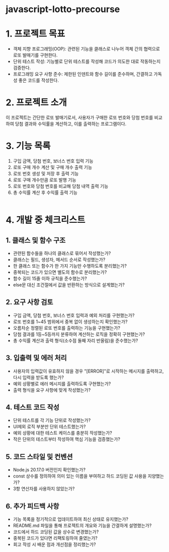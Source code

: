 # javascript-lotto-precourse

# 1. 프로젝트 목표

- 객체 지향 프로그래밍(OOP): 관련된 기능을 클래스로 나누어 객체 간의 협력으로 로또 발매기를 구현한다.
- 단위 테스트 작성: 기능별로 단위 테스트를 작성해 코드가 의도한 대로 작동하는지 검증한다.
- 프로그래밍 요구 사항 준수: 제한된 인덴트와 함수 길이를 준수하며, 간결하고 가독성 좋은 코드를 작성한다.

# 2. 프로젝트 소개

이 프로젝트는 간단한 로또 발매기로서, 사용자가 구매한 로또 번호와 당첨 번호를 비교하여 당첨 결과와 수익률을 계산하고, 이를 출력하는 프로그램이다.

# 3. 기능 목록

1. 구입 금액, 당첨 번호, 보너스 번호 입력 기능
2. 로또 구매 개수 계산 및 구매 개수 출력 기능
3. 로또 번호 생성 및 저장 후 출력 기능
4. 로또 구매 개수만큼 로또 발행 기능
5. 로또 번호와 당첨 번호를 비교해 당첨 내역 출력 기능
6. 총 수익률 계산 후 수익률 출력 기능
   <br>
   <br>

# 4. 개발 중 체크리스트

## 1. 클래스 및 함수 구조

- 관련된 함수들을 하나의 클래스로 묶어서 작성했는가?
- 클래스는 필드, 생성자, 메서드 순서로 작성했는가?
- 한 클래스 또는 함수가 한 가지 기능만 수행하도록 분리했는가?
- 중복되는 코드가 있으면 별도의 함수로 분리했는가?
- 함수 길이 15줄 이하 규칙을 준수했는가?
- else문 대신 조건절에서 값을 반환하는 방식으로 설계했는가?

## 2. 요구 사항 검토

- 구입 금액, 당첨 번호, 보너스 번호 입력과 예외 처리를 구현했는가?
- 로또 번호를 1~45 범위에서 중복 없이 생성하는지 확인했는가?
- 오름차순 정렬된 로또 번호를 출력하는 기능을 구현했는가?
- 당첨 결과를 1등~5등까지 분류하여 계산하는 로직을 정확히 구현했는가?
- 총 수익률 계산과 출력 형식(소수점 둘째 자리 반올림)을 준수했는가?

## 3. 입출력 및 에러 처리

- 사용자의 입력값이 유효하지 않을 경우 "[ERROR]"로 시작하는 메시지를 출력하고, 다시 입력을 받도록 했는가?
- 예외 상황별로 에러 메시지를 출력하도록 구현했는가?
- 출력 형식을 요구 사항에 맞게 작성했는가?

## 4. 테스트 코드 작성

- 단위 테스트를 각 기능 단위로 작성했는가?
- UI제외 로직 부분만 단위 테스트했는가?
- 예외 상황에 대한 테스트 케이스를 충분히 작성했는가?
- 작은 단위의 테스트부터 작성하여 핵심 기능을 검증했는가?

## 5. 코드 스타일 및 컨벤션

- Node.js 20.17.0 버전인지 확인했는가?
- const 상수를 정의하여 의미 있는 이름을 부여하고 하드 코딩된 값 사용을 지양했는가?
- 3항 연산자를 사용하지 않았는가?

## 6. 추가 피드백 사항

- 기능 목록을 정기적으로 업데이트하여 최신 상태로 유지했는가?
- README.md 파일을 통해 프로젝트의 개요와 기능을 간결하게 설명했는가?
- 코드에서 하드 코딩된 값을 상수로 변경했는가?
- 중복된 코드가 있다면 리팩토링하여 줄였는가?
- 회고 작성 시 배운 점과 개선점을 정리했는가?
